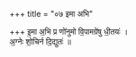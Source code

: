 +++
title = "०७ इमा अभि"

+++
इ॒मा अ॒भि प्र णो॑नुमो वि॒पामग्रे॑षु धी॒तयः॑ ।  
अ॒ग्नेः शो॒चिर्न दि॒द्युतः॑ ॥